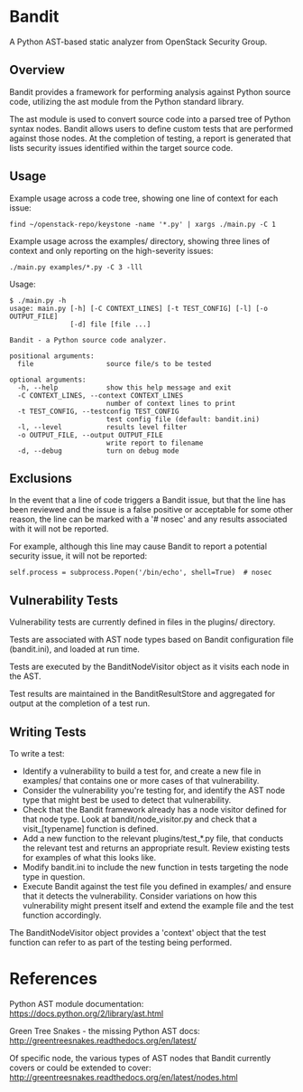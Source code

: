 Bandit
======

A Python AST-based static analyzer from OpenStack Security Group.


Overview
--------
Bandit provides a framework for performing analysis against Python source code,
utilizing the ast module from the Python standard library.

The ast module is used to convert source code into a parsed tree of Python
syntax nodes.  Bandit allows users to define custom tests that are performed
against those nodes.  At the completion of testing, a report is generated that
lists security issues identified within the target source code.


Usage
-----
Example usage across a code tree, showing one line of context for each issue:

    find ~/openstack-repo/keystone -name '*.py' | xargs ./main.py -C 1


Example usage across the examples/ directory, showing three lines of context
and only reporting on the high-severity issues:

    ./main.py examples/*.py -C 3 -lll


Usage:

    $ ./main.py -h
    usage: main.py [-h] [-C CONTEXT_LINES] [-t TEST_CONFIG] [-l] [-o OUTPUT_FILE]
                   [-d] file [file ...]

    Bandit - a Python source code analyzer.

    positional arguments:
      file                  source file/s to be tested

    optional arguments:
      -h, --help            show this help message and exit
      -C CONTEXT_LINES, --context CONTEXT_LINES
                            number of context lines to print
      -t TEST_CONFIG, --testconfig TEST_CONFIG
                            test config file (default: bandit.ini)
      -l, --level           results level filter
      -o OUTPUT_FILE, --output OUTPUT_FILE
                            write report to filename
      -d, --debug           turn on debug mode



Exclusions
----------
In the event that a line of code triggers a Bandit issue, but that the line
has been reviewed and the issue is a false positive or acceptable for some
other reason, the line can be marked with a '# nosec' and any results
associated with it will not be reported.

For example, although this line may cause Bandit to report a potential
security issue, it will not be reported:

    self.process = subprocess.Popen('/bin/echo', shell=True)  # nosec


Vulnerability Tests
------------------
Vulnerability tests are currently defined in files in the plugins/ directory.

Tests are associated with AST node types based on Bandit configuration file
(bandit.ini), and loaded at run time.

Tests are executed by the BanditNodeVisitor object as it visits each node in
the AST.  

Test results are maintained in the BanditResultStore and aggregated for output
at the completion of a test run.


Writing Tests
-------------
To write a test:
 - Identify a vulnerability to build a test for, and create a new file in
   examples/ that contains one or more cases of that vulnerability.
 - Consider the vulnerability you're testing for, and identify the AST node
   type that might best be used to detect that vulnerability.
 - Check that the Bandit framework already has a node visitor defined for that
   node type.  Look at bandit/node\_visitor.py and check that a
   visit\_[typename] function is defined.
 - Add a new function to the relevant plugins/test\_\*.py file, that conducts
   the relevant test and returns an appropriate result.  Review existing tests
   for examples of what this looks like.
 - Modify bandit.ini to include the new function in tests targeting the node
   type in question.
 - Execute Bandit against the test file you defined in examples/ and ensure
   that it detects the vulnerability.  Consider variations on how this
   vulnerability might present itself and extend the example file and the test
   function accordingly.

The BanditNodeVisitor object provides a 'context' object that the test
function can refer to as part of the testing being performed.


References
==========

Python AST module documentation: https://docs.python.org/2/library/ast.html

Green Tree Snakes - the missing Python AST docs:
http://greentreesnakes.readthedocs.org/en/latest/

Of specific node, the various types of AST nodes that Bandit currently covers
or could be extended to cover:
http://greentreesnakes.readthedocs.org/en/latest/nodes.html


